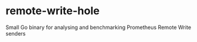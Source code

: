 # remote-write-hole

Small Go binary for analysing and benchmarking Prometheus Remote Write senders
